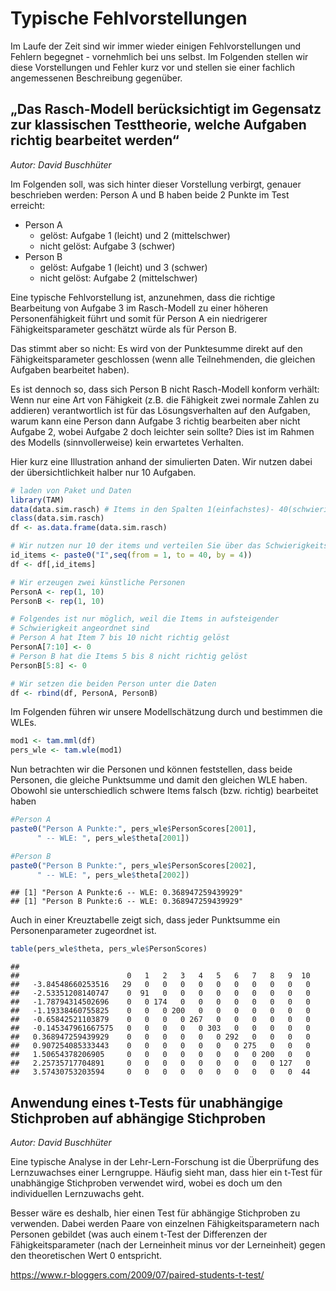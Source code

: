 # Typische Fehlvorstellungen

Im Laufe der Zeit sind wir immer wieder einigen Fehlvorstellungen und Fehlern begegnet - vornehmlich bei uns selbst. Im Folgenden stellen wir diese Vorstellungen und Fehler kurz vor und stellen sie einer fachlich angemessenen Beschreibung gegenüber.


## „Das Rasch-Modell berücksichtigt im Gegensatz zur klassischen Testtheorie, welche Aufgaben richtig bearbeitet werden“ 

*Autor: David Buschhüter*

Im Folgenden soll, was sich hinter dieser Vorstellung verbirgt, genauer beschrieben werden:
Person A und B haben beide 2 Punkte im Test erreicht: 

* Person A
    + gelöst: Aufgabe 1 (leicht) und 2 (mittelschwer) 
    + nicht gelöst: Aufgabe 3 (schwer)
* Person B
    + gelöst: Aufgabe 1 (leicht) und 3 (schwer)
    + nicht gelöst: Aufgabe 2 (mittelschwer)

Eine typische Fehlvorstellung ist, anzunehmen, dass die richtige Bearbeitung von Aufgabe 3 im Rasch-Modell zu einer höheren Personenfähigkeit führt und somit für Person A ein niedrigerer Fähigkeitsparameter geschätzt würde als für Person B.

Das stimmt aber so nicht: Es wird von der Punktesumme direkt auf den Fähigkeitsparameter geschlossen (wenn alle Teilnehmenden, die gleichen Aufgaben bearbeitet haben).

Es ist dennoch so, dass sich Person B nicht Rasch-Modell konform verhält: Wenn nur eine Art von Fähigkeit (z.B. die Fähigkeit zwei normale Zahlen zu addieren) verantwortlich ist für das Lösungsverhalten auf den Aufgaben, warum kann eine Person dann Aufgabe 3 richtig bearbeiten aber nicht Aufgabe 2, wobei Aufgabe 2 doch leichter sein sollte? Dies ist im Rahmen des Modells (sinnvollerweise) kein erwartetes Verhalten.

Hier kurz eine Illustration anhand der simulierten Daten. Wir nutzen dabei der übersichtlichkeit halber nur 10 Aufgaben.


```r
# laden von Paket und Daten
library(TAM)
data(data.sim.rasch) # Items in den Spalten 1(einfachstes)- 40(schwierigstes)
class(data.sim.rasch)
df <- as.data.frame(data.sim.rasch)

# Wir nutzen nur 10 der items und verteilen Sie über das Schwierigkeitsspektrum
id_items <- paste0("I",seq(from = 1, to = 40, by = 4))
df <- df[,id_items] 

# Wir erzeugen zwei künstliche Personen
PersonA <- rep(1, 10)
PersonB <- rep(1, 10)

# Folgendes ist nur möglich, weil die Items in aufsteigender 
# Schwierigkeit angeordnet sind
# Person A hat Item 7 bis 10 nicht richtig gelöst
PersonA[7:10] <- 0
# Person B hat die Items 5 bis 8 nicht richtig gelöst
PersonB[5:8] <- 0

# Wir setzen die beiden Person unter die Daten
df <- rbind(df, PersonA, PersonB)
```

Im Folgenden führen wir unsere Modellschätzung durch und bestimmen die WLEs.


```r
mod1 <- tam.mml(df)
pers_wle <- tam.wle(mod1)
```


Nun betrachten wir die Personen und können feststellen, dass beide Personen, die gleiche Punktsumme und damit den gleichen WLE haben. Obowohl sie unterschiedlich schwere Items falsch (bzw. richtig) bearbeitet haben



```r
#Person A
paste0("Person A Punkte:", pers_wle$PersonScores[2001],
      " -- WLE: ", pers_wle$theta[2001])

#Person B
paste0("Person B Punkte:", pers_wle$PersonScores[2002],
      " -- WLE: ", pers_wle$theta[2002])
```

```
## [1] "Person A Punkte:6 -- WLE: 0.368947259439929"
## [1] "Person B Punkte:6 -- WLE: 0.368947259439929"
```

Auch in einer Kreuztabelle zeigt sich, dass jeder Punktsumme ein Personenparameter zugeordnet ist.


```r
table(pers_wle$theta, pers_wle$PersonScores)
```

```
##                     
##                        0   1   2   3   4   5   6   7   8   9  10
##   -3.84548660253516   29   0   0   0   0   0   0   0   0   0   0
##   -2.53351208140747    0  91   0   0   0   0   0   0   0   0   0
##   -1.78794314502696    0   0 174   0   0   0   0   0   0   0   0
##   -1.19338460755825    0   0   0 200   0   0   0   0   0   0   0
##   -0.65842521103879    0   0   0   0 267   0   0   0   0   0   0
##   -0.145347961667575   0   0   0   0   0 303   0   0   0   0   0
##   0.368947259439929    0   0   0   0   0   0 292   0   0   0   0
##   0.907254085333443    0   0   0   0   0   0   0 275   0   0   0
##   1.50654378206905     0   0   0   0   0   0   0   0 200   0   0
##   2.25735717704891     0   0   0   0   0   0   0   0   0 127   0
##   3.57430753203594     0   0   0   0   0   0   0   0   0   0  44
```


## Anwendung eines t-Tests für unabhängige Stichproben auf abhängige Stichproben

*Autor: David Buschhüter*

Eine typische Analyse in der Lehr-Lern-Forschung ist die Überprüfung des Lernzuwachses einer Lerngruppe. Häufig sieht man, dass hier ein t-Test für unabhängige Stichproben verwendet wird, wobei es doch um den individuellen Lernzuwachs geht.
 
Besser wäre es deshalb, hier einen Test für abhängige Stichproben zu verwenden. Dabei werden Paare von einzelnen Fähigkeitsparametern nach Personen gebildet (was auch einem t-Test der Differenzen der Fähigkeitsparameter (nach der Lerneinheit minus vor der Lerneinheit) gegen den theoretischen Wert 0 entspricht. 

https://www.r-bloggers.com/2009/07/paired-students-t-test/



